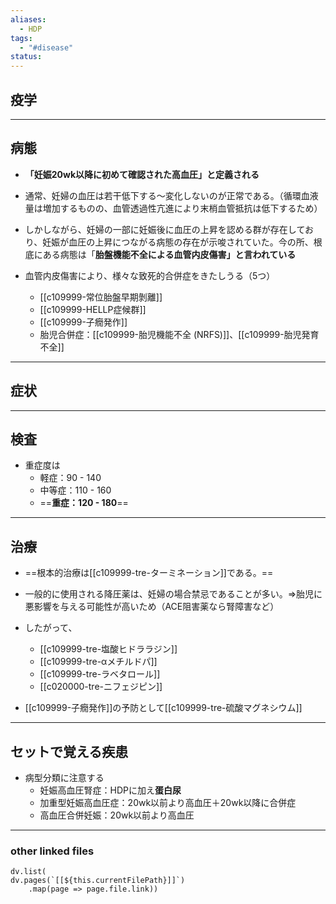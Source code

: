 ```yaml
---
aliases:
  - HDP
tags:
  - "#disease"
status:
---
```

## 疫学
---
## 病態
- **「妊娠20wk以降に初めて確認された高血圧」と定義される**
- 通常、妊婦の血圧は若干低下する～変化しないのが正常である。（循環血液量は増加するものの、血管透過性亢進により末梢血管抵抗は低下するため）
- しかしながら、妊婦の一部に妊娠後に血圧の上昇を認める群が存在しており、妊娠が血圧の上昇につながる病態の存在が示唆されていた。今の所、根底にある病態は「**胎盤機能不全による血管内皮傷害」と言われている**

- 血管内皮傷害により、様々な致死的合併症をきたしうる（5つ）
	- [[c109999-常位胎盤早期剝離]]
	- [[c109999-HELLP症候群]]
	- [[c109999-子癇発作]]
	- 胎児合併症：[[c109999-胎児機能不全 (NRFS)]]、[[c109999-胎児発育不全]]
---
## 症状
---
## 検査
- 重症度は
	- 軽症：90 - 140
	- 中等症：110 - 160
	- ==**重症：120 - 180**==
---
## 治療
- ==根本的治療は[[c109999-tre-ターミネーション]]である。==

- 一般的に使用される降圧薬は、妊婦の場合禁忌であることが多い。⇒胎児に悪影響を与える可能性が高いため（ACE阻害薬なら腎障害など）
- したがって、
	- [[c109999-tre-塩酸ヒドララジン]]
	- [[c109999-tre-αメチルドパ]]
	- [[c109999-tre-ラベタロール]]
	- [[c020000-tre-ニフェジピン]]
- [[c109999-子癇発作]]の予防として[[c109999-tre-硫酸マグネシウム]]
---
## セットで覚える疾患
- 病型分類に注意する
	- 妊娠高血圧腎症：HDPに加え**蛋白尿**
	- 加重型妊娠高血圧症：20wk以前より高血圧＋20wk以降に合併症
	- 高血圧合併妊娠：20wk以前より高血圧
---
### other linked files
```dataviewjs
dv.list(
dv.pages(`[[${this.currentFilePath}]]`)
	.map(page => page.file.link))
```
